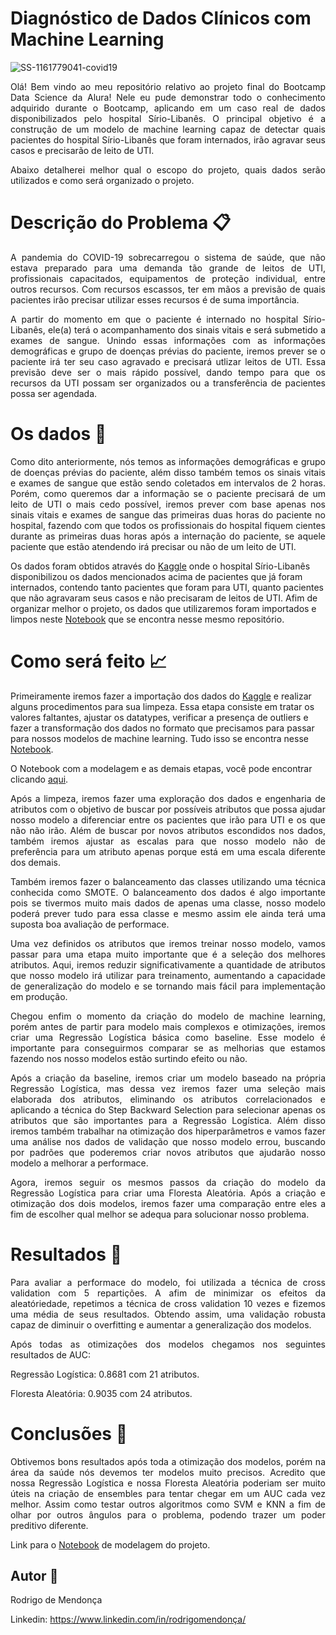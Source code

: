 # Diagnóstico de Dados Clínicos com Machine Learning

![SS-1161779041-covid19](https://user-images.githubusercontent.com/93204395/151732449-396e3022-20ae-4e83-a872-6c5452209401.jpg)

<p align="justify">
Olá! Bem vindo ao meu repositório relativo ao projeto final do Bootcamp Data Science da Alura! Nele eu pude demonstrar todo o conhecimento adquirido durante o Bootcamp, aplicando em um caso real de dados disponibilizados pelo hospital Sírio-Libanês. O principal objetivo é a construção de um modelo de machine learning capaz de detectar quais pacientes do hospital Sírio-Libanês que foram internados, irão agravar seus casos e precisarão de leito de UTI. 
</p>

<p align="justify">
Abaixo detalherei melhor qual o escopo do projeto, quais dados serão utilizados e como será organizado o projeto.
</p>
  
# Descrição do Problema :clipboard:

<p align="justify">
A pandemia do COVID-19 sobrecarregou o sistema de saúde, que não estava preparado para uma demanda tão grande de leitos de UTI, profissionais capacitados, equipamentos de proteção individual, entre outros recursos. Com recursos escassos, ter em mãos a previsão de quais pacientes irão precisar utilizar esses recursos é de suma importância.
</p>

<p align="justify">
A partir do momento em que o paciente é internado no hospital Sírio-Libanês, ele(a) terá o acompanhamento dos sinais vitais e será submetido a exames de sangue. Unindo essas informações com as informações demográficas e grupo de doenças prévias do paciente, iremos prever se o paciente irá ter seu caso agravado e precisará utlizar leitos de UTI. Essa previsão deve ser o mais rápido possível, dando tempo para que os recursos da UTI possam ser organizados ou a transferência de pacientes possa ser agendada.
</p>
  
# Os dados :game_die:

<p align="justify">
Como dito anteriormente, nós temos as informações demográficas e grupo de doenças prévias do paciente, além disso também temos os sinais vitais e exames de sangue que estão sendo coletados em intervalos de 2 horas. Porém, como queremos dar a informação se o paciente precisará de um leito de UTI o mais cedo possível, iremos prever com base apenas nos sinais vitais e exames de sangue das primeiras duas horas do paciente no hospital, fazendo com que todos os profissionais do hospital fiquem cientes durante as primeiras duas horas após a internação do paciente, se aquele paciente que estão atendendo irá precisar ou não de um leito de UTI.
</p>

Os dados foram obtidos através do [Kaggle](https://www.kaggle.com/Sírio-Libanes/covid19) onde o hospital Sírio-Libanês disponibilizou os dados mencionados acima de pacientes que já foram internados, contendo tanto pacientes que foram para UTI, quanto pacientes que não agravaram seus casos e não precisaram de leitos de UTI. Afim de organizar melhor o projeto, os dados que utilizaremos foram importados e limpos neste [Notebook](https://github.com/rodrigodemend/Diagnostico-de-Dados-Clinicos-com-Machine-Learning/blob/main/Notebooks/Importação_e_Limpeza_dos_Dados.ipynb) que se encontra nesse mesmo repositório. 

# Como será feito 📈


Primeiramente iremos fazer a importação dos dados do [Kaggle](https://www.kaggle.com/Sírio-Libanes/covid19) e realizar alguns procedimentos para sua limpeza. Essa etapa consiste em tratar os valores faltantes, ajustar os datatypes, verificar a presença de outliers e fazer a transformação dos dados no formato que precisamos para passar para nossos modelos de machine learning. Tudo isso se encontra nesse [Notebook](https://github.com/rodrigodemend/Diagnostico-de-Dados-Clinicos-com-Machine-Learning/blob/main/Notebooks/Importação_e_Limpeza_dos_Dados.ipynb).

O Notebook com a modelagem e as demais etapas, você pode encontrar clicando [aqui](https://github.com/rodrigodemend/Diagnostico-de-Dados-Clinicos-com-Machine-Learning/blob/main/Notebooks/Modelagem_para_Diagnóstico_de_Dados_Clínicos_com_Machine_Learning_.ipynb).

<p align="justify">
Após a limpeza, iremos fazer uma exploração dos dados e engenharia de atributos com o objetivo de buscar por possíveis atributos que possa ajudar nosso modelo a diferenciar entre os pacientes que irão para UTI e os que não não irão. Além de buscar por novos atributos escondidos nos dados, também iremos ajustar as escalas para que nosso modelo não de preferência para um atributo apenas porque está em uma escala diferente dos demais. 
</p>

<p align="justify">
Também iremos fazer o balanceamento das classes utilizando uma técnica conhecida como SMOTE. O balanceamento dos dados é algo importante pois se tivermos muito mais dados de apenas uma classe, nosso modelo poderá prever tudo para essa classe e mesmo assim ele ainda terá uma suposta boa avaliação de performace.
</p>

<p align="justify">
Uma vez definidos os atributos que iremos treinar nosso modelo, vamos passar para uma etapa muito importante que é a seleção dos melhores atributos. Aqui, iremos reduzir significativamente a quantidade de atributos que nosso modelo irá utilizar para treinamento, aumentando a capacidade de generalização do modelo e se tornando mais fácil para implementação em produção.
</p>

<p align="justify">
Chegou enfim o momento da criação do modelo de machine learning, porém antes de partir para modelo mais complexos e otimizações, iremos criar uma Regressão Logística básica como baseline. Esse modelo é importante para conseguirmos comparar se as melhorias que estamos fazendo nos nosso modelos estão surtindo efeito ou não.
</p>

<p align="justify">
Após a criação da baseline, iremos criar um modelo baseado na própria Regressão Logística, mas dessa vez iremos fazer uma seleção mais elaborada dos atributos, eliminando os atributos correlacionados e aplicando a técnica do Step Backward Selection para selecionar apenas os atributos que são importantes para a Regressão Logística. Além disso iremos também trabalhar na otimização dos hiperparâmetros e vamos fazer uma análise nos dados de validação que nosso modelo errou, buscando por padrões que poderemos criar novos atributos que ajudarão nosso modelo a melhorar a performace.
</p>

<p align="justify">
Agora, iremos seguir os mesmos passos da criação do modelo da Regressão Logística para criar uma Floresta Aleatória. Após a criação e otimização dos dois modelos, iremos fazer uma comparação entre eles a fim de escolher qual melhor se adequa para solucionar nosso problema.
</p>
  
# Resultados :dart:

<p align="justify">
Para avaliar a performace do modelo, foi utilizada a técnica de cross validation com 5 repartições. A afim de minimizar os efeitos da aleatóriedade, repetimos a técnica de cross validation 10 vezes e fizemos uma média de seus resultados. Obtendo assim, uma validação robusta capaz de diminuir o overfitting e aumentar a generalização dos modelos.
</p>

<p align="justify">
Após todas as otimizações dos modelos chegamos nos seguintes resultados de AUC:
</p>

Regressão Logística: 0.8681 com 21 atributos.
 
Floresta Aleatória: 0.9035 com 24 atributos.

# Conclusões :memo:

<p align="justify">
Obtivemos bons resultados após toda a otimização dos modelos, porém na área da saúde nós devemos ter modelos muito precisos. Acredito que nossa Regressão Logística e nossa Floresta Aleatória poderiam ser muito úteis na criação de ensembles para tentar chegar em um AUC cada vez melhor. Assim como testar outros algoritmos como SVM e KNN a fim de olhar por outros ângulos para o problema, podendo trazer um poder preditivo diferente.
</p>

Link para o [Notebook](https://github.com/rodrigodemend/Diagnostico-de-Dados-Clinicos-com-Machine-Learning/blob/main/Notebooks/Modelagem_para_Diagnóstico_de_Dados_Clínicos_com_Machine_Learning_.ipynb) de modelagem do projeto.

## Autor 🧔

Rodrigo de Mendonça

Linkedin: https://www.linkedin.com/in/rodrigomendonça/
